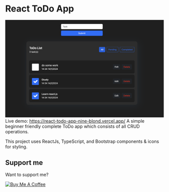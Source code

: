 # React ToDo App
![Alt text](image.png)
Live demo: https://react-todo-app-nine-blond.vercel.app/
A simple beginner friendly complete ToDo app which consists of all CRUD operations.

This project uses ReactJs, TypeScript, and Bootstrap components & icons for styling.

## Support me
Want to support me?

<a href="https://www.buymeacoffee.com/anandelango" target="_blank"><img src="https://cdn.buymeacoffee.com/buttons/default-orange.png" alt="Buy Me A Coffee" height="41" width="174"></a>
